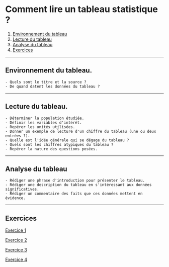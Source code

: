 # Comment lire un tableau statistique ?

1. [Environnement du tableau](#/3/1)  
2. [Lecture du tableau](#/3/2)   
3. [Analyse du tableau](#/3/3)   
4. [Exercices](#/3/4)  

----

## Environnement du tableau.

    - Quels sont le titre et la source ?
    - De quand datent les données du tableau ?

----


## Lecture du tableau.

    - Déterminer la population étudiée.
    - Définir les variables d'intérêt.
    - Repérer les unités utilisées.
    - Donner un exemple de lecture d'un chiffre du tableau (une ou deux entrées ?).
    - Quelle est l'idée générale qui se dégage du tableau ?
    - Quels sont les chiffres atypiques du tableau ?
    - Repérer la nature des questions posées.

----

## Analyse du tableau

    - Rédiger une phrase d'introduction pour présenter le tableau.  
    - Rédiger une description du tableau en s'intéressant aux données significatives.  
    - Rédiger un commentaire des faits que ces données mettent en évidence.  

----

## Exercices

[Exercice 1](exercice1.ods)  

[Exercice 2](exercice2.ods)  

[Exercice 3](exercice3.ods)  

[Exercice 4](exercice4.ods)  
